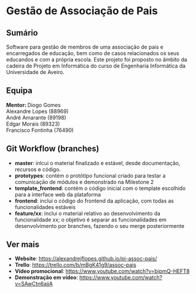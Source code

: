 # Gestão de Associação de Pais

## Sumário
Software para gestão de membros de uma associação de pais e encarregados de educação, bem como de casos relacionados os seus educandos e com a própria escola. Este projeto foi proposto no âmbito da cadeira de Projeto em Informática do curso de Engenharia Informática da Universidade de Aveiro.


## Equipa
<b>Mentor: </b> Diogo Gomes \
Alexandre Lopes (88969) \
André Amarante (89198) \
Edgar Morais (89323) \
Francisco Fontinha (76490)


## Git Workflow (branches)
- **master**: inlcui o material finalizado e estável, desde documentação, recursos e código.
- **prototypes**: contém o protótipo funcional criado para testar a comunicação de módulos e demonstrado na Milestone 2
- **template_frontend**: contém o código inicial com o template escolhido para a interface web da plataforma
- **frontend**: inclui o código do frontend da aplicação, com todas as funcionalidades estáveis
- **feature/xx**: inclui o material relativo ao desenvolvimento da funcionalidade xx; o objetivo é separar as funcionalidades em desenvolvimento por branches, fazendo o seu merge posteriormente


## Ver mais
- **Website**: https://alexandrejflopes.github.io/pi-assoc-pais/
- **Trello**: https://trello.com/b/mBgK41g9/assoc-pais
- **Vídeo promocional**: https://www.youtube.com/watch?v=bipmQ-HEFT8
- **Demonstração em vídeo**: https://www.youtube.com/watch?v=SAwCtn6ajjA
